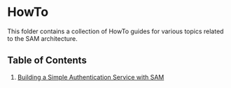 # HowTo

This folder contains a collection of HowTo guides for various topics related to the SAM architecture.

## Table of Contents

1. [Building a Simple Authentication Service with SAM](Part1.md)